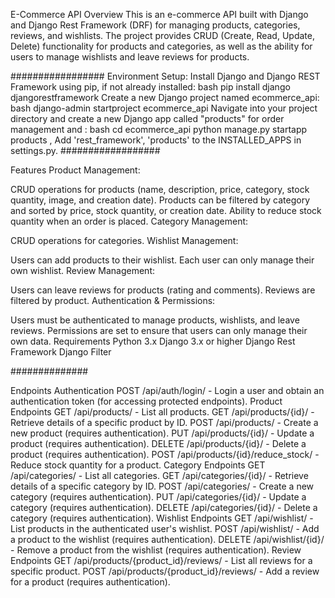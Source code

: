 E-Commerce API
Overview
This is an e-commerce API built with Django and Django Rest Framework (DRF) for managing products, categories, reviews, and wishlists. The project provides CRUD (Create, Read, Update, Delete) functionality for products and categories, as well as the ability for users to manage wishlists and leave reviews for products.

#################
Environment Setup:
 Install Django and Django REST Framework using pip, if not already installed: bash pip install django djangorestframework Create a new Django project named ecommerce_api: bash django-admin startproject ecommerce_api Navigate into your project directory and create a new Django app called "products" for order management and  : bash cd ecommerce_api python manage.py startapp products  , Add 'rest_framework', 'products'  to the INSTALLED_APPS in settings.py.
 ##################

 Features
Product Management:

CRUD operations for products (name, description, price, category, stock quantity, image, and creation date).
Products can be filtered by category and sorted by price, stock quantity, or creation date.
Ability to reduce stock quantity when an order is placed.
Category Management:

CRUD operations for categories.
Wishlist Management:

Users can add products to their wishlist.
Each user can only manage their own wishlist.
Review Management:

Users can leave reviews for products (rating and comments).
Reviews are filtered by product.
Authentication & Permissions:

Users must be authenticated to manage products, wishlists, and leave reviews.
Permissions are set to ensure that users can only manage their own data.
Requirements
Python 3.x
Django 3.x or higher
Django Rest Framework
Django Filter

##############

Endpoints
Authentication
POST /api/auth/login/ - Login a user and obtain an authentication token (for accessing protected endpoints).
Product Endpoints
GET /api/products/ - List all products.
GET /api/products/{id}/ - Retrieve details of a specific product by ID.
POST /api/products/ - Create a new product (requires authentication).
PUT /api/products/{id}/ - Update a product (requires authentication).
DELETE /api/products/{id}/ - Delete a product (requires authentication).
POST /api/products/{id}/reduce_stock/ - Reduce stock quantity for a product.
Category Endpoints
GET /api/categories/ - List all categories.
GET /api/categories/{id}/ - Retrieve details of a specific category by ID.
POST /api/categories/ - Create a new category (requires authentication).
PUT /api/categories/{id}/ - Update a category (requires authentication).
DELETE /api/categories/{id}/ - Delete a category (requires authentication).
Wishlist Endpoints
GET /api/wishlist/ - List products in the authenticated user's wishlist.
POST /api/wishlist/ - Add a product to the wishlist (requires authentication).
DELETE /api/wishlist/{id}/ - Remove a product from the wishlist (requires authentication).
Review Endpoints
GET /api/products/{product_id}/reviews/ - List all reviews for a specific product.
POST /api/products/{product_id}/reviews/ - Add a review for a product (requires authentication).
